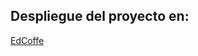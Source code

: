 ## Despliegue del proyecto en: 

[EdCoffe](https://edhuayllasco.github.io/preentrega3Huayllasco/index.html)